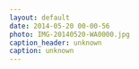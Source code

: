 ```yaml
---
layout: default
date: 2014-05-20 00-00-56
photo: IMG-20140520-WA0000.jpg
caption_header: unknown
caption: unknown
---
```

